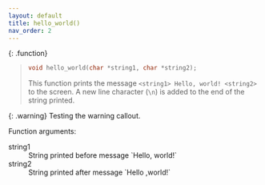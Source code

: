 ```yaml
---
layout: default
title: hello_world()
nav_order: 2
---
```


{: .function}
> ```c
> void hello_world(char *string1, char *string2);
> ```
>
> This function prints the message `<string1> Hello, world! <string2>` to the screen. A new line character (`\n`) is added to the end of the string printed.

{: .warning}
Testing the warning callout.


Function arguments:

<dl>
  <dt>string1</dt> <dd>String printed before message `Hello, world!`</dd>
  <dt>string2</dt> <dd>String printed after message `Hello ,world!`</dd>
</dl>
